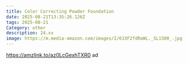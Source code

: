 ```yaml
---
title: Color Correcting Powder Foundation
date: 2025-08-21T13:35:26.126Z
tags: 2025-08-21
Category: other
description: 24.xx
image: https://m.media-amazon.com/images/I/61XF2fdRaWL._SL1500_.jpg
---
```

https://amzlink.to/az0LcGexhTXR0 ad